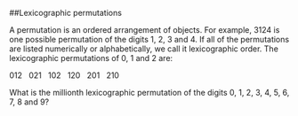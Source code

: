 ##Lexicographic permutations

A permutation is an ordered arrangement of objects. For example, 3124 is one possible permutation of the digits 1, 2, 3 and 4. If all of the permutations are listed numerically or alphabetically, we call it lexicographic order. The lexicographic permutations of 0, 1 and 2 are:

012&#xA0; &#xA0;021&#xA0; &#xA0;102&#xA0; &#xA0;120&#xA0; &#xA0;201&#xA0; &#xA0;210

What is the millionth lexicographic permutation of the digits 0, 1, 2, 3, 4, 5, 6, 7, 8 and 9?
